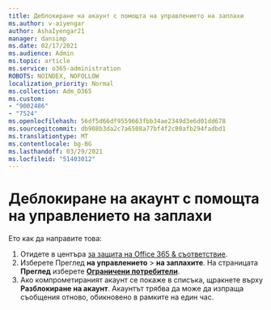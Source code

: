 ```yaml
---
title: Деблокиране на акаунт с помощта на управлението на заплахи
ms.author: v-aiyengar
author: AshaIyengar21
manager: dansimp
ms.date: 02/17/2021
ms.audience: Admin
ms.topic: article
ms.service: o365-administration
ROBOTS: NOINDEX, NOFOLLOW
localization_priority: Normal
ms.collection: Adm_O365
ms.custom:
- "9002486"
- "7524"
ms.openlocfilehash: 56df5d66df9559663fbb34ae2349d3e6d01dd678
ms.sourcegitcommit: db908b3da2c7a6508a77bf4f2c80afb294fadbd1
ms.translationtype: MT
ms.contentlocale: bg-BG
ms.lasthandoff: 03/29/2021
ms.locfileid: "51403012"
---
```

# <a name="unblock-an-account-by-using-threat-management"></a>Деблокиране на акаунт с помощта на управлението на заплахи

Ето как да направите това: 

1. Отидете в центъра [за защита на Office 365 & съответствие](https://go.microsoft.com/fwlink/p/?linkid=2077143).
1. Изберете Преглед **на управлението**  >  **на заплахите**. На страницата **Преглед** изберете **[Ограничени потребители](https://go.microsoft.com/fwlink/?linkid=2103514)**.
1. Ако компрометираният акаунт се покаже в списъка, щракнете върху **Разблокиране на акаунт**. Акаунтът трябва да може да изпраща съобщения отново, обикновено в рамките на един час.